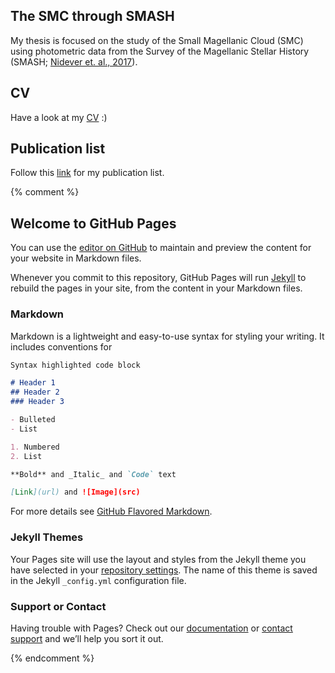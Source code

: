 ## The SMC through SMASH

My thesis is focused on the study of the Small Magellanic Cloud (SMC) using photometric data from the Survey of the Magellanic Stellar History (SMASH; [Nidever et. al., 2017](https://ui.adsabs.harvard.edu/abs/2017AJ....154..199N/abstract)).

## CV

Have a look at my [CV](https://github.com/pmassana/pmassana.github.io/raw/master/CV.pdf) :) 

## Publication list

Follow this [link](https://ui.adsabs.harvard.edu/search/q=author%3A%22massana%2C%20pol%22&sort=date%20desc%2C%20bibcode%20desc&p_=0) for my publication list.

{% comment %}

## Welcome to GitHub Pages

You can use the [editor on GitHub](https://github.com/pmassana/pmassana.github.io/edit/master/index.md) to maintain and preview the content for your website in Markdown files.

Whenever you commit to this repository, GitHub Pages will run [Jekyll](https://jekyllrb.com/) to rebuild the pages in your site, from the content in your Markdown files.

### Markdown

Markdown is a lightweight and easy-to-use syntax for styling your writing. It includes conventions for

```markdown
Syntax highlighted code block

# Header 1
## Header 2
### Header 3

- Bulleted
- List

1. Numbered
2. List

**Bold** and _Italic_ and `Code` text

[Link](url) and ![Image](src)
```

For more details see [GitHub Flavored Markdown](https://guides.github.com/features/mastering-markdown/).

### Jekyll Themes

Your Pages site will use the layout and styles from the Jekyll theme you have selected in your [repository settings](https://github.com/pmassana/pmassana.github.io/settings). The name of this theme is saved in the Jekyll `_config.yml` configuration file.

### Support or Contact

Having trouble with Pages? Check out our [documentation](https://help.github.com/categories/github-pages-basics/) or [contact support](https://github.com/contact) and we’ll help you sort it out.

{% endcomment %}
